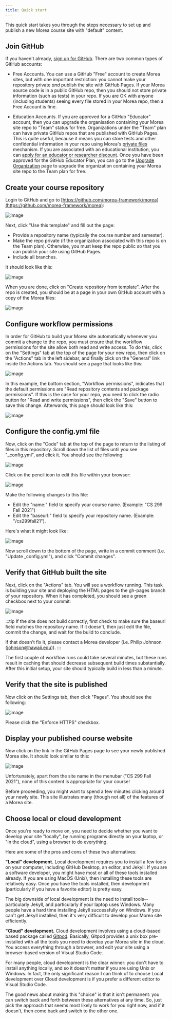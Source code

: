```yaml
---
title: Quick start
---
```


This quick start takes you through the steps necessary to set up and publish a new Morea course site with "default" content.

## Join GitHub

If you haven't already, [sign up for GitHub](https://help.github.com/articles/signing-up-for-a-new-github-account). There are two common types of GitHub accounts:

  * Free Accounts.  You can use a GitHub "Free" account to create Morea sites, but with one important restriction: you cannot make your repository private *and* publish the site with GitHub Pages.  If your Morea source code is in a public GitHub repo, then you should not store private information (such as tests) in your repo.  If you are OK with anyone (including students) seeing every file stored in your Morea repo, then a Free Account is fine. 

  * Education Accounts.  If you are approved for a GitHub "Educator" account, then you can upgrade the organisation containing your Morea site repo to "Team" status for free. Organizations under the "Team" plan can have private GitHub repos that are published with GitHub Pages. This is quite useful, because it means you can store tests and other confidential information in your repo using Morea's [private files](private-files.md) mechanism.  If you are associated with an educational institution, you can  [apply for an educator or researcher discount](https://docs.github.com/en/education/explore-the-benefits-of-teaching-and-learning-with-github-education/use-github-in-your-classroom-and-research/apply-for-an-educator-or-researcher-discount). Once you have been approved for the GitHub Educator Plan, you can go to the [Upgrade Organization](https://education.github.com/toolbox/offers/github-org-upgrades) page to upgrade the organization containing your Morea site repo to the Team plan for free.

## Create your course repository

Login to GitHub and go to [https://github.com/morea-framework/morea](https://github.com/morea-framework/morea):

![image](/img/quick-start/morea-repo-page.png)

Next, click "Use this template" and fill out the page:

 * Provide a repository name (typically the course number and semester).
 * Make the repo private (if the organization associated with this repo is on the Team plan). Otherwise, you must keep the repo public so that you can publish your site using GitHub Pages.
 * Include all branches.

It should look like this:

![image](/img/quick-start/morea-repo-page-2.png)


When you are done, click on "Create repository from template". After the repo is created, you should be at a page in your own GitHub account with a copy of the Morea files:

![image](/img/quick-start/morea-repo-page-3.png)

## Configure workflow permissions

In order for GitHub to build your Morea site automatically whenever you commit a change to the repo, you must ensure that the workflow permissions for the site allow both read and write access. To do this, click on the "Settings" tab at the top of the page for your new repo, then click on the "Actions" tab in the left sidebar, and finally click on the "General" link inside the Actions tab. You should see a page that looks like this:

![image](/img/quick-start/workflow-permissions-1.png)

In this example, the bottom section, "Workflow permissions", indicates that the default permissions are "Read repository contents and package permissions".  If this is the case for your repo, you need to click the radio button for "Read and write permissions", then click the "Save" button to save this change.  Afterwards, this page should look like this:

![image](/img/quick-start/workflow-permissions-2.png)

## Configure the config.yml file

Now, click on the "Code" tab at the top of the page to return to the listing of files in this repository. Scroll down the list of files until you see "_config.yml", and click it. You should see the following:

![image](/img/quick-start/morea-repo-page-4.png)

Click on the pencil icon to edit this file within your browser:

![image](/img/quick-start/morea-repo-page-5.png)

Make the following changes to this file:

  * Edit the "name:" field to specify your course name. (Example: "CS 299 Fall 2021")
  * Edit the "baseurl:" field to specify your repository name. (Example: "/cs299fall21").

Here's what it might look like:

![image](/img/quick-start/morea-repo-page-6.png)


Now scroll down to the bottom of the page, write in a commit comment (i.e. "Update _config.yml"), and click "Commit changes".

## Verify that GitHub built the site

Next, click on the "Actions" tab. You will see a workflow running. This task is building your site and deploying the HTML pages to the gh-pages branch of your repository. When it has completed, you should see a green checkbox next to your commit:

![image](/img/quick-start/morea-repo-page-7.png)

:::tip
If the site does not build correctly, first check to make sure the baseurl field matches the repository name. If it doesn't, then just edit the file, commit the change, and wait for the build to conclude.

If that doesn't fix it, please contact a Morea developer (i.e. Philip Johnson (johnson@hawaii.edu)).
:::

The first couple of workflow runs could take several minutes, but these runs result in caching that should decrease subsequent build times substantially.  After this initial setup, your site should typically build in less than a minute.

## Verify that the site is published

Now click on the Settings tab, then click "Pages". You should see the following:

![image](/img/quick-start/morea-repo-page-8.png)

Please click the "Enforce HTTPS" checkbox.

## Display your published course website

Now click on the link in the GitHub Pages page to see your newly published Morea site. It should look similar to this:

![image](/img/quick-start/morea-repo-page-9.png)

Unfortunately, apart from the site name in the menubar ("CS 299 Fall 2021"), none of this content is appropriate for your course!

Before proceeding, you might want to spend a few minutes clicking around your newly site.  This site illustrates many (though not all) of the features of a Morea site.

## Choose local or cloud development

Once you're ready to move on, you need to decide whether you want to develop your site "locally", by running programs directly on your laptop, or "in the cloud", using a browser to do everything. 

Here are some of the pros and cons of these two alternatives:

**"Local" development.**  Local development requires you to install a few tools on your computer, including GitHub Desktop, an editor, and Jekyll.  If you are a software developer, you might have most or all of these tools installed already.  If you are using MacOS (Unix), then installing these tools are relatively easy.  Once you have the tools installed, then development (particularly if you have a favorite editor) is pretty easy.

The big downside of local development is the need to install tools--particularly Jekyll, and particularly if your laptop uses Windows.  Many people have a hard time installing Jekyll successfully on Windows.  If you can't get Jekyll installed, then it's very difficult to develop your Morea site efficiently. 

**"Cloud" development.** Cloud development involves using a cloud-based based package called [Gitpod](https://gitpod.io/). Basically, Gitpod provides a unix box pre-installed with all the tools you need to develop your Morea site in the cloud. You access everything through a browser, and edit your site using a browser-based version of Visual Studio Code. 

For many people, cloud development is the clear winner: you don't have to install anything locally, and so it doesn't matter if you are using Unix or Windows.  In fact, the only significant reason I can think of to choose Local development over Cloud development is if you prefer a different editor to Visual Studio Code. 

The good news about making this "choice" is that it isn't permanent: you can switch back and forth between these alternatives at any time.  So, just pick the approach that seems most likely to work for you right now, and if it doesn't, then come back and switch to the other one.

